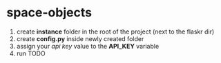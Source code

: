 # space-objects

1. create **instance** folder in the root of the project (next to the flaskr dir)
2. create **config.py** inside newly created folder
3. assign your *api key* value to the **API_KEY** variable 
4. run TODO